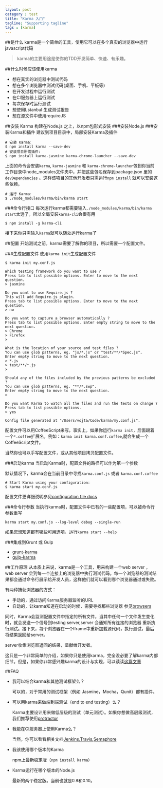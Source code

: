 ```yaml
---
layout: post
category : test
title: "Karma 入门"
tagline: "Supporting tagline"
tags : [karma]
---
```

##是什么
karma是一个简单的工具，使用它可以在多个真实的浏览器中运行javascript代码
> karma的主要用途是使你的TDD开发简单、快速、有乐趣。

##什么时候应该使用karma

- 想在真实的浏览器中测试代码
- 想在多个浏览器中测试代码(桌面、手机、平板等)
- 在开发过程中运行测试
- 在CI服务器上运行测试
- 每次保存时运行测试
- 想使用Lstanbul 生成测试报告
- 想在源文件中使用requireJS

##安装
Karma 构建在Node.js 之上，以npm包形式安装
###安装Node.js
###安装Karma和插件
建议到项目目录中，局部安装Karma及插件

    # 安装 Karma:
    $ npm install karma --save-dev
    # 安装项目所需插件:
    $ npm install karma-jasmine karma-chrome-launcher --save-dev

上面的命令会安装`karma`, `karma-jasmine` 和 `karma-chrome-launcher`包到你当前工作目录中node_modules文件夹中，并把这些包名保存到package.json 里的`devDependencies` 。这样该项目的其他开发者只需运行`npm install` 就可以安装这些依赖。

    # 运行 Karma:
    $ ./node_modules/karma/bin/karma start

###命令行接口
每次运行karma都需要输入`./node_modules/karma/bin/karma start`太逊了，所以全局安装`karma-cli`会很有用

    $ npm install -g karma-cli
    
接下来你只需输入`karma`就可以随处运行karma了

##配置
开始测试之前，karma需要了解你的项目，所以需要一个配置文件。

###生成配置文件
使用`karma init`生成配置文件

    $ karma init my.conf.js
    
    Which testing framework do you want to use ?
    Press tab to list possible options. Enter to move to the next question.
    > jasmine
    
    Do you want to use Require.js ?
    This will add Require.js plugin.
    Press tab to list possible options. Enter to move to the next question.
    > no
    
    Do you want to capture a browser automatically ?
    Press tab to list possible options. Enter empty string to move to the next question.
    > Chrome
    > Firefox
    >
    
    What is the location of your source and test files ?
    You can use glob patterns, eg. "js/*.js" or "test/**/*Spec.js".
    Enter empty string to move to the next question.
    > *.js
    > test/**/*.js
    >
    
    Should any of the files included by the previous patterns be excluded ?
    You can use glob patterns, eg. "**/*.swp".
    Enter empty string to move to the next question.
    >
    
    Do you want Karma to watch all the files and run the tests on change ?
    Press tab to list possible options.
    > yes
    
    Config file generated at "/Users/vojta/Code/karma/my.conf.js".
    
配置文件可以用CoffeeScript来写。事实上，如果你运行`karma init`，后面跟着一个`*.coffee`扩展名，例如：`karma init karma.conf.coffee`,就会生成一个CoffeeScript文件。

当然你也可以手写配置文件，或从其他项目拷贝配置文件。

###启动karma
当启动Karma时，配置文件的路径可以作为第一个参数

默认情况下，karma会在当前目录中寻找`karma.conf.js` 或者 `karma.conf.coffee`

    # Start Karma using your configuration:
    $ karma start my.conf.js
    
配置文件更详细说明参见[configuration file docs]()

###命令行参数
当执行karma时，配置文件中已有的一些配置项，可以被命令行参数重写

    karma start my.conf.js --log-level debug --single-run
    
如果您想知道都有哪些可用选项，运行`karma start --help`

###集成到Grunt 或 Gulp
- [grunt-karma](https://github.com/karma-runner/grunt-karma)
- [gulp-karma](https://github.com/karma-runner/gulp-karma)

##工作原理
从本质上来说，karma是一个工具，用来构建一个web server ，web server 会到每一个连接上的浏览器中执行测试代码。每一个浏览器的测试结果都会通过命令行展示给开发人员，这样他们就可以看到哪个浏览器通过或失败。

有两种捕获浏览器的方式：

- 手动的，通过访问Karma服务器监听的URL
- 自动的，让karma知道在启动的时候，需要寻找那些浏览器 参见[browsers]()

同时，Karma会监测配置文件中指定的所有文件，当其中任何一个文件发生变化时，就会发送一个信号到testing server,server 会通知所有连接的浏览器 重新执行测试。接下来，每个浏览器在一个Iframe中重新加载源代码，执行测试，最后将结果返回给server。

server收集浏览器返回的结果，呈献给开发者。

这只是一个非常简单的介绍，如果你只是使用karma，完全没必要了解karma内部细节。但是，如果你非常感兴趣karma的设计与实现，可以读读[这篇文章](https://github.com/karma-runner/karma/raw/master/thesis.pdf)

##FAQ 

- 我可以结合karma和其他测试框架么？


    可以的，对于常用的测试框架（例如 Jasmine，Mocha，Qunit）都有插件。
-  可以用karma来做端到端测试（end to end testing）么？


    Karma主要设计用来做低层级的测试（单元测试）。如果你想做高层级测试，我们推荐使用[protractor](https://github.com/angular/protractor)
- 我能在CI服务器上使用Karma么？


    当然，你可以看看相关文档[Jenkins](http://karma-runner.github.io/0.12/plus/jenkins.html),[Travis](http://karma-runner.github.io/0.12/plus/travis.html),[Semaphore](http://karma-runner.github.io/0.12/plus/semaphore.html)
- 我该使用哪个版本的Karma


    npm上最新稳定版（`npm install karma`）
- Karma运行在哪个版本的Node.js


    最新的两个稳定版。当前也就是0.8和0.10。